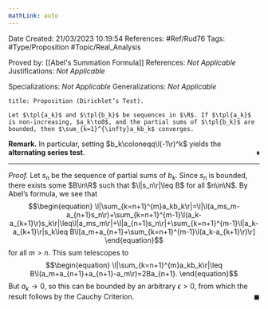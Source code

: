 ```yaml
---
mathLink: auto
---
```


<div class="topSpace"></div>

Date Created: 21/03/2023 10:19:54
References: #Ref/Rud76
Tags: #Type/Proposition #Topic/Real_Analysis

Proved by: [[Abel's Summation Formula]]
References: <i>Not Applicable</i>
Justifications: <i>Not Applicable</i>

Specializations: <i>Not Applicable</i>
Generalizations: <i>Not Applicable</i>

``` ad-Proposition
title: Proposition (Dirichlet’s Test).

Let $\tpl{a_k}$ and $\tpl{b_k}$ be sequences in $\R$. If $\tpl{a_k}$ is non-increasing, $a_k\to0$, and the partial sums of $\tpl{b_k}$ are bounded, then $\sum_{k=1}^{\infty}a_kb_k$ converges.

```

<b>Remark.</b> In particular, setting $b_k\coloneqq\l(-1\r)^k$ yields the <b>alternating series test</b>.<span style="float:right;">$\blacklozenge$</span>

---

<i>Proof.</i> Let $s_n$ be the sequence of partial sums of $b_k$. Since $s_n$ is bounded, there exists some $B\in\R$ such that $\l|s_n\r|\leq B$ for all $n\in\N$. By Abel’s formula, we see that
$$\begin{equation}
    \l|\sum_{k=n+1}^{m}a_kb_k\r|=\l|\l(a_ms_m-a_{n+1}s_n\r)+\sum_{k=n+1}^{m-1}\l(a_k-a_{k+1}\r)s_k\r|\leq\l|a_ms_m\r|+\l|a_{n+1}s_n\r|+\sum_{k=n+1}^{m-1}\l|a_k-a_{k+1}\r|s_k\leq B\l[a_m+a_{n+1}+\sum_{k=n+1}^{m-1}\l(a_k-a_{k+1}\r)\r]
\end{equation}$$
for all $m>n$. This sum telescopes to
$$\begin{equation}
    \l|\sum_{k=n+1}^{m}a_kb_k\r|\leq B\l(a_m+a_{n+1}+a_{n+1}-a_m\r)=2Ba_{n+1}.
\end{equation}$$
But $a_k\to0$, so this can be bounded by an arbitrary $\epsilon>0$, from which the result follows by the Cauchy Criterion.<span style="float:right;">$\blacksquare$</span>
